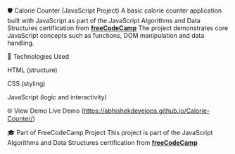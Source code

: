 🛡️ Calorie Counter (JavaScript Project)
A basic calorie counter application built with JavaScript as part of the JavaScript Algorithms and Data Structures certification from **[freeCodeCamp](https://www.freecodecamp.org/)**
The project demonstrates core JavaScript concepts such as functions, DOM manipulation and data handling.

🚀 Technologies Used

HTML (structure)

CSS (styling)

JavaScript (logic and interactivity)

🌐 View Demo
Live Demo  (https://abhishekdevelops.github.io/Calorie-Counter/)


🎓 Part of FreeCodeCamp Project
This project is part of the JavaScript Algorithms and Data Structures certification from **[freeCodeCamp](https://www.freecodecamp.org/)**




